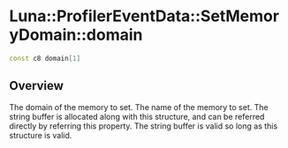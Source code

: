 # Luna::ProfilerEventData::SetMemoryDomain::domain

```c++
const c8 domain[1]
```

## Overview
The domain of the memory to set. The name of the memory to set. The string buffer is allocated along with this structure, and can be referred directly by referring this property. The string buffer is valid so long as this structure is valid. 

